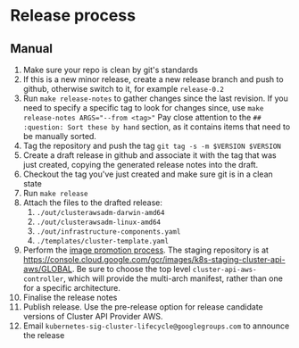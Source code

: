# Release process

## Manual

1. Make sure your repo is clean by git's standards
2. If this is a new minor release, create a new release branch and push to github, otherwise switch to it, for example `release-0.2`
3. Run `make release-notes` to gather changes since the last revision. If you need to specify a specific tag to look for changes
   since, use `make release-notes ARGS="--from <tag>"` Pay close attention to the `## :question: Sort these by hand` section, as it contains items that need to be manually sorted.
4. Tag the repository and push the tag `git tag -s -m $VERSION $VERSION`
5. Create a draft release in github and associate it with the tag that was just created, copying the generated release notes into
   the draft.
6. Checkout the tag you've just created and make sure git is in a clean state
7. Run `make release`
8. Attach the files to the drafted release:
    1. `./out/clusterawsadm-darwin-amd64`
    2. `./out/clusterawsadm-linux-amd64`
    3. `./out/infrastructure-components.yaml`
    4. `./templates/cluster-template.yaml`
9.  Perform the [image promotion process](https://github.com/kubernetes/k8s.io/tree/master/k8s.gcr.io#image-promoter).
    The staging repository is at https://console.cloud.google.com/gcr/images/k8s-staging-cluster-api-aws/GLOBAL. Be
    sure to choose the top level `cluster-api-aws-controller`, which will provide the multi-arch manifest, rather than one for a specific architecture.
1.  Finalise the release notes
2.  Publish release. Use the pre-release option for release
    candidate versions of Cluster API Provider AWS.
1.  Email `kubernetes-sig-cluster-lifecycle@googlegroups.com` to announce the release
